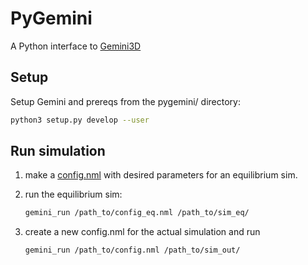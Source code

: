 # PyGemini

A Python interface to [Gemini3D](https://github.com/gemini3d/gemini)

## Setup

Setup Gemini and prereqs from the pygemini/ directory:

```sh
python3 setup.py develop --user
```

## Run simulation

1. make a [config.nml](https://github.com/gemini3d/gemini/docs/Readme_input.md) with desired parameters for an equilibrium sim.
2. run the equilibrium sim:

    ```sh
    gemini_run /path_to/config_eq.nml /path_to/sim_eq/
    ```
3. create a new config.nml for the actual simulation and run

    ```sh
    gemini_run /path_to/config.nml /path_to/sim_out/
    ```
